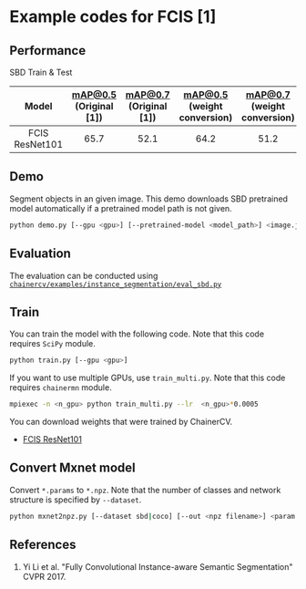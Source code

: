 # Example codes for FCIS [1]

## Performance
SBD Train & Test

| Model | mAP@0.5 (Original [1]) | mAP@0.7 (Original [1]) | mAP@0.5 (weight conversion) | mAP@0.7 (weight conversion) |  mAP@0.5 (train) | mAP@0.7 (train) |
|:-:|:-:|:-:|:-:|:-:|:-:|:-:|
| FCIS ResNet101| 65.7 | 52.1 | 64.2 | 51.2 | 64.1 (1 GPU) | 51.2 (1 GPU) |

## Demo
Segment objects in an given image. This demo downloads SBD pretrained model automatically if a pretrained model path is not given.

```bash
python demo.py [--gpu <gpu>] [--pretrained-model <model_path>] <image.jpg>
```

## Evaluation
The evaluation can be conducted using [`chainercv/examples/instance_segmentation/eval_sbd.py`](https://github.com/chainer/chainercv/blob/master/examples/instance_segmentation)

## Train
You can train the model with the following code.
Note that this code requires `SciPy` module.

```bash
python train.py [--gpu <gpu>]
```

If you want to use multiple GPUs, use `train_multi.py`.
Note that this code requires `chainermn` module.

```bash
mpiexec -n <n_gpu> python train_multi.py --lr  <n_gpu>*0.0005

```
You can download weights that were trained by ChainerCV.
- [FCIS ResNet101](https://chainercv-models.preferred.jp/fcis_resnet101_sbd_trained_2018_06_22.npz)

## Convert Mxnet model
Convert `*.params` to `*.npz`.
Note that the number of classes and network structure is specified by `--dataset`.

```bash
python mxnet2npz.py [--dataset sbd|coco] [--out <npz filename>] <param filename>
```


## References
1. Yi Li et al. "Fully Convolutional Instance-aware Semantic Segmentation" CVPR 2017.
